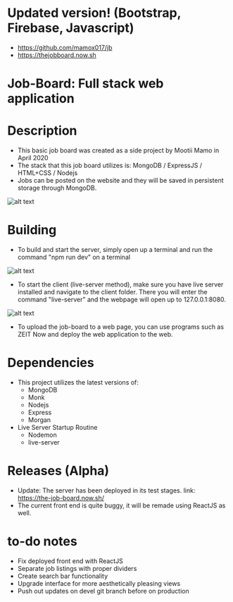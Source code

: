 # Updated version! (Bootstrap, Firebase, Javascript) 
- https://github.com/mamox017/jb
- https://thejobboard.now.sh

# Job-Board: Full stack web application

# Description
- This basic job board was created as a side project by Mootii Mamo in April 2020
- The stack that this job board utilizes is: MongoDB / ExpressJS / HTML+CSS / Nodejs
- Jobs can be posted on the website and they will be saved in persistent storage through MongoDB.

![alt text](https://i.imgur.com/E9gOfYC.png)

# Building
- To build and start the server, simply open up a terminal and run the command "npm run dev" on a terminal

![alt text](https://i.imgur.com/0gTSGDk.png)

- To start the client (live-server method), make sure you have live server installed and navigate to the client folder.  There you will enter the command "live-server" and the webpage will open up to 127.0.0.1:8080.

![alt text](https://i.imgur.com/AFQiFeR.png)

- To upload the job-board to a web page, you can use programs such as ZEIT Now and deploy the web application to the web.



# Dependencies
- This project utilizes the latest versions of:
  - MongoDB
  - Monk
  - Nodejs
  - Express
  - Morgan
- Live Server Startup Routine
  - Nodemon
  - live-server

# Releases (Alpha)
- Update: The server has been deployed in its test stages.
link: https://the-job-board.now.sh/
- The current front end is quite buggy, it will be remade using ReactJS as well.

# to-do notes
- Fix deployed front end with ReactJS
- Separate job listings with proper dividers
- Create search bar functionality
- Upgrade interface for more aesthetically pleasing views
- Push out updates on devel git branch before on production
